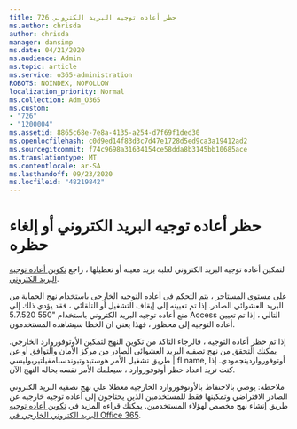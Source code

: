 ```yaml
---
title: 726 حظر أعاده توجيه البريد الكتروني
ms.author: chrisda
author: chrisda
manager: dansimp
ms.date: 04/21/2020
ms.audience: Admin
ms.topic: article
ms.service: o365-administration
ROBOTS: NOINDEX, NOFOLLOW
localization_priority: Normal
ms.collection: Adm_O365
ms.custom:
- "726"
- "1200004"
ms.assetid: 8865c68e-7e8a-4135-a254-d7f69f1ded30
ms.openlocfilehash: c0d9ed14f83d3c7d47e1728d5ed9ca3a19412ad2
ms.sourcegitcommit: f74c9698a31634154ce58dda8b3145bb10685ace
ms.translationtype: MT
ms.contentlocale: ar-SA
ms.lasthandoff: 09/23/2020
ms.locfileid: "48219842"
---
```

# <a name="blocking-or-unblocking-email-forwarding"></a>حظر أعاده توجيه البريد الكتروني أو إلغاء حظره

لتمكين أعاده توجيه البريد الكتروني لعلبه بريد معينه أو تعطيلها ، راجع [تكوين أعاده توجيه البريد الكتروني](https://docs.microsoft.com/microsoft-365/admin/email/configure-email-forwarding).

علي مستوي المستاجر ، يتم التحكم في أعاده التوجيه الخارجي باستخدام نهج الحماية من البريد العشوائي الصادر. إذا تم تعيينه إلى إيقاف التشغيل أو التلقائي ، فقد يؤدي ذلك إلى منع أعاده توجيه البريد الكتروني باستخدام "550 5.7.520 Access التالي ، إذا تم تعيين أعاده التوجيه إلى محظور ، فهذا يعني ان الخطا سيشاهده المستخدمون.

إذا تم حظر أعاده التوجيه ، فالرجاء التاكد من تكوين النهج لتمكين الأوتوفوروارد الخارجي. يمكنك التحقق من نهج تصفيه البريد العشوائي الصادر من مركز الأمان والتوافق أو عن طريق تشغيل الأمر هوستيدوتبوندسبامفيلتيربوليسي | fl name, أوتوفورواردينجمودي. إذا كنت تريد اعداد حظر أوتوفوروارد ، سيعلمك الأمر نفسه بحاله النهج الآن.

ملاحظه: يوصي بالاحتفاظ بالأوتوفوروارد الخارجية معطلا علي نهج تصفيه البريد الكتروني الصادر الافتراضي وتمكينها فقط للمستخدمين الذين يحتاجون إلى أعاده توجيه خارجيه عن طريق إنشاء نهج مخصص لهؤلاء المستخدمين. يمكنك قراءه المزيد في [تكوين أعاده توجيه البريد الكتروني الخارجي في Office 365](https://docs.microsoft.com/microsoft-365/security/office-365-security/external-email-forwarding).